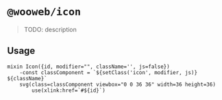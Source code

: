 # `@wooweb/icon`

> TODO: description

## Usage

```
mixin Icon({id, modifier="", className='', js=false})
	-const classComponent = `${setClass('icon', modifier, js)} ${className}`
	svg(class=classComponent viewbox="0 0 36 36" width=36 height=36)
		use(xlink:href=`#${id}`)
```
